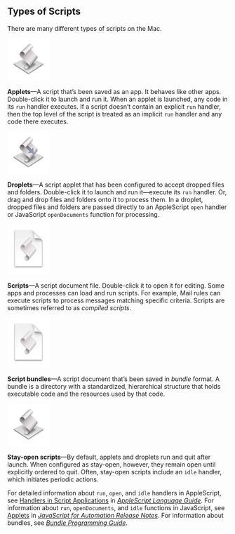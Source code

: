 ## Types of Scripts

There are many different types of scripts on the Mac.

![image: ../Art/icon_applet_48_2x.png](Art/icon_applet_48_2x.png)

**Applets**—A script that’s been saved as an app. It behaves like other apps. Double-click it to launch and run it. When an applet is launched, any code in its `run` handler executes. If a script doesn’t contain an explicit `run` handler, then the top level of the script is treated as an implicit `run` handler and any code there executes.

![image: ../Art/icon_droplet_48_2x.png](Art/icon_droplet_48_2x.png)

**Droplets**—A script applet that has been configured to accept dropped files and folders. Double-click it to launch and run it—execute its `run` handler. Or, drag and drop files and folders onto it to process them. In a droplet, dropped files and folders are passed directly to an AppleScript `open` handler or JavaScript `openDocuments` function for processing.

![image: ../Art/icon_compiled_48_2x.png](Art/icon_compiled_48_2x.png)

**Scripts**—A script document file. Double-click it to open it for editing. Some apps and processes can load and run scripts. For example, Mail rules can execute scripts to process messages matching specific criteria. Scripts are sometimes referred to as *compiled scripts*.

![image: ../Art/icon_compiled_48_2x.png](Art/icon_compiled_48_2x.png)

**Script bundles**—A script document that’s been saved in *bundle* format. A bundle is a directory with a standardized, hierarchical structure that holds executable code and the resources used by that code.

![image: ../Art/icon_applet_48_2x.png](Art/icon_applet_48_2x.png)

**Stay-open scripts**—By default, applets and droplets run and quit after launch. When configured as stay-open, however, they remain open until explicitly ordered to quit. Often, stay-open scripts include an `idle` handler, which initiates periodic actions.

For detailed information about `run`, `open`, and `idle` handlers in AppleScript, see [Handlers in Script Applications](../../../AppleScript/Conceptual/AppleScriptLangGuide/conceptual/ASLR_about_handlers.html#//apple_ref/doc/uid/TP40000983-CH206-SW14) in *[AppleScript Language Guide](../../../AppleScript/Conceptual/AppleScriptLangGuide/introduction/ASLR_intro.html#//apple_ref/doc/uid/TP40000983)*. For information about `run`, `openDocuments`, and `idle` functions in JavaScript, see [Applets](../../../../releasenotes/InterapplicationCommunication/RN-JavaScriptForAutomation/Articles/OSX10-10.html#//apple_ref/doc/uid/TP40014508-CH109-SW15) in *[JavaScript for Automation Release Notes](../../../../releasenotes/InterapplicationCommunication/RN-JavaScriptForAutomation/Articles/Introduction.html#//apple_ref/doc/uid/TP40014508)*. For information about bundles, see *[Bundle Programming Guide](../../../CoreFoundation/Conceptual/CFBundles/Introduction/Introduction.html#//apple_ref/doc/uid/10000123i)*.
